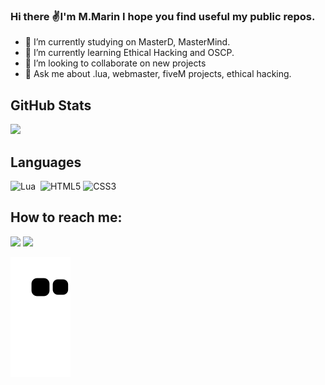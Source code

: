 ### Hi there ✌️I'm M.Marin I hope you find useful my public repos.
 - 🔭 I’m currently studying on MasterD, MasterMind.
 - 🌱 I’m currently learning Ethical Hacking and OSCP.
 - 👯 I’m looking to collaborate on new projects
 - 💬 Ask me about .lua, webmaster, fiveM projects, ethical hacking.

## GitHub Stats
<p align="left">
  <img height="180rem" max-width="49%" src="https://github-readme-stats.vercel.app/api?username=baShMarin&show_icons=true&theme=radical"/>
</a>
</p>


 ## Languages


<div align="left">
  
![Lua](https://img.shields.io/badge/lua-%232C2D72.svg?style=for-the-badge&logo=lua&logoColor=white)&nbsp;
![HTML5](https://img.shields.io/badge/html5-%23E34F26.svg?style=for-the-badge&logo=html5&logoColor=white)
![CSS3](https://img.shields.io/badge/css3-%231572B6.svg?style=for-the-badge&logo=css3&logoColor=white)

</div>

## How to reach me:

<div align="left">
  <a href="" target="_blank"><img src="https://img.shields.io/badge/-Linkedin-blue?style=for-the-badge&logo=linkedin&logoColor=white" target="_blank"></a>
<a href="" target="_blank"><img src="https://img.shields.io/badge/Discord-7289DA?style=for-the-badge&logo=discord&logoColor=white" target="_blank"></a>
 
 </div>
 
 
 
 ![Snake animation](https://github.com/rafaballerini/rafaballerini/blob/output/github-contribution-grid-snake.svg)
 
</div>


